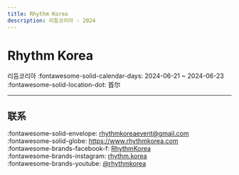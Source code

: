```yaml
---
title: Rhythm Korea
description: 리듬코리아 - 2024
---
```


# Rhythm Korea 

리듬코리아
:fontawesome-solid-calendar-days: 2024-06-21 ~ 2024-06-23  
:fontawesome-solid-location-dot: 首尔  

---

## 联系

:fontawesome-solid-envelope: <rhythmkoreaevent@gmail.com>  
:fontawesome-solid-globe: <https://www.rhythmkorea.com>  
:fontawesome-brands-facebook-f: [RhythmKorea](https://www.facebook.com/RhythmKorea)  
:fontawesome-brands-instagram: [rhythm.korea](http://instagram.com/rhythm.korea)  
:fontawesome-brands-youtube: [@rhythmkorea](https://youtube.com/@rhythmkorea)  
